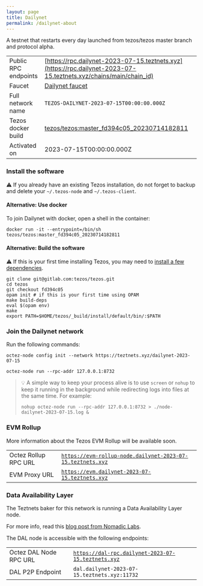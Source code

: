 ```yaml
---
layout: page
title: Dailynet
permalink: /dailynet-about
---
```


A testnet that restarts every day launched from tezos/tezos master branch and protocol alpha.

| | |
|-------|---------------------|
| Public RPC endpoints | [https://rpc.dailynet-2023-07-15.teztnets.xyz](https://rpc.dailynet-2023-07-15.teztnets.xyz/chains/main/chain_id)<br/> |
| Faucet | [Dailynet faucet](https://faucet.dailynet-2023-07-15.teztnets.xyz) |
| Full network name | `TEZOS-DAILYNET-2023-07-15T00:00:00.000Z` |
| Tezos docker build | [tezos/tezos:master_fd394c05_20230714182811](https://hub.docker.com/r/tezos/tezos/tags?page=1&ordering=last_updated&name=master_fd394c05_20230714182811) |
| Activated on | 2023-07-15T00:00:00.000Z |





### Install the software

⚠️  If you already have an existing Tezos installation, do not forget to backup and delete your `~/.tezos-node` and `~/.tezos-client`.



#### Alternative: Use docker

To join Dailynet with docker, open a shell in the container:

```
docker run -it --entrypoint=/bin/sh tezos/tezos:master_fd394c05_20230714182811
```

#### Alternative: Build the software

⚠️  If this is your first time installing Tezos, you may need to [install a few dependencies](https://tezos.gitlab.io/introduction/howtoget.html#setting-up-the-development-environment-from-scratch).

```
git clone git@gitlab.com:tezos/tezos.git
cd tezos
git checkout fd394c05
opam init # if this is your first time using OPAM
make build-deps
eval $(opam env)
make
export PATH=$HOME/tezos/_build/install/default/bin/:$PATH
```

### Join the Dailynet network

Run the following commands:

```
octez-node config init --network https://teztnets.xyz/dailynet-2023-07-15

octez-node run --rpc-addr 127.0.0.1:8732
```

> 💡 A simple way to keep your process alive is to use `screen` or `nohup` to keep it running in the background while redirecting logs into files at the same time. For example:
>
> ```bash=13
> nohup octez-node run --rpc-addr 127.0.0.1:8732 > ./node-dailynet-2023-07-15.log &
> ```


### EVM Rollup

More information about the Tezos EVM Rollup will be available soon.

| | |
|-------|---------------------|
| Octez Rollup RPC URL | [`https://evm-rollup-node.dailynet-2023-07-15.teztnets.xyz`](https://evm-rollup-node.dailynet-2023-07-15.teztnets.xyz/global/block/head) |
| EVM Proxy URL | [`https://evm.dailynet-2023-07-15.teztnets.xyz`](https://evm.dailynet-2023-07-15.teztnets.xyz) |




### Data Availability Layer

The Teztnets baker for this network is running a Data Availability Layer node.

For more info, read this [blog post from Nomadic Labs](https://research-development.nomadic-labs.com/data-availability-layer-tezos.html).

The DAL node is accessible with the following endpoints:

| | |
|-------|---------------------|
| Octez DAL Node RPC URL | [`https://dal-rpc.dailynet-2023-07-15.teztnets.xyz`](https://dal-rpc.dailynet-2023-07-15.teztnets.xyz) |
| DAL P2P Endpoint | `dal.dailynet-2023-07-15.teztnets.xyz:11732` |




